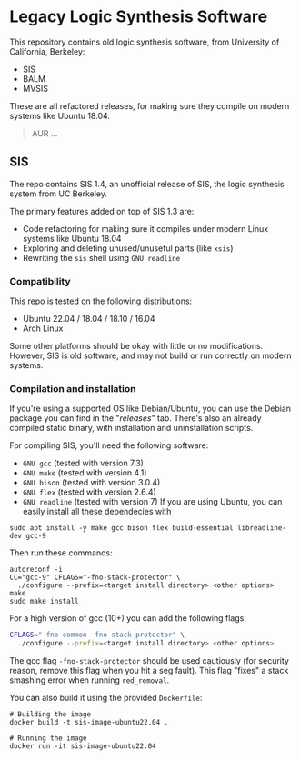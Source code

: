 # Legacy Logic Synthesis Software

This repository contains old logic synthesis software, from University of California, Berkeley:
- SIS
- BALM
- MVSIS

These are all refactored releases, for making sure they compile on modern systems like Ubuntu 18.04.

> AUR ...

## SIS
The repo contains SIS 1.4, an unofficial release of SIS, the logic synthesis system from UC Berkeley.

The primary features added on top of SIS 1.3 are:
- Code refactoring for making sure it compiles under modern Linux systems like Ubuntu 18.04
- Exploring and deleting unused/unuseful parts (like `xsis`)
- Rewriting the `sis` shell using `GNU readline`

### Compatibility

This repo is tested on the following distributions:
  - Ubuntu 22.04 / 18.04 / 18.10 / 16.04
  - Arch Linux

Some other platforms should be okay with little or no modifications.  However,
SIS is old software, and may not build or run correctly on modern systems.

### Compilation and installation

If you're using a supported OS like Debian/Ubuntu, you can use the Debian
package you can find in the "_releases_" tab.  There's also an already compiled
static binary, with installation and uninstallation scripts.

For compiling SIS, you'll need the following software:
- `GNU gcc` (tested with version 7.3)
- `GNU make` (tested with version 4.1)
- `GNU bison` (tested with version 3.0.4)
- `GNU flex` (tested with version 2.6.4)
- `GNU readline` (tested with version 7)
If you are using Ubuntu, you can easily install all these dependecies with
```shell
sudo apt install -y make gcc bison flex build-essential libreadline-dev gcc-9
```

Then run these commands:

```shell
autoreconf -i
CC="gcc-9" CFLAGS="-fno-stack-protector" \
  ./configure --prefix=<target install directory> <other options>
make
sudo make install
```

For a high version of gcc (10+) you can add the following flags:

```sh
CFLAGS="-fno-common -fno-stack-protector" \
  ./configure --prefix=<target install directory> <other options>
```

The gcc flag `-fno-stack-protector` should be used cautiously (for security
reason, remove this flag when you hit a seg fault). This flag "fixes" a stack
smashing error when running `red_removal`. 

You can also build it using the provided `Dockerfile`:

```shell
# Building the image
docker build -t sis-image-ubuntu22.04 .

# Running the image
docker run -it sis-image-ubuntu22.04
```
